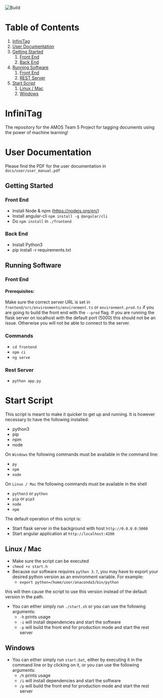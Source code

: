 
![Build](https://travis-ci.com/AMOS-5/infinitag.svg?branch=master)

# Table of Contents
1. [InfiniTag](#infinitag)
2. [User Documentation](#user-documentation)
2. [Getting Started](#getting-started)
    1. [Front End](#frontend)
    2. [Back End](#backend)
3. [Running Software](#running-software)
    1. [Front End](#running-software-frontend)
    2. [REST Server](#running-backend)
4. [Start Script](#start-script)
    1. [Linux / Mac](#start-script-linux)
    2. [Windows](#start-script-windows)

<a name="infinitag"></a>
# InfiniTag
The repository for the AMOS Team 5 Project for tagging
documents using the power of machine learning!

<a name="user-documentation"></a>
# User Documentation
Please find the PDF for the user documentation in `docs/user/user_manual.pdf`

<a name="getting-started"></a>
## Getting Started

<a name="frontend"></a>
### Front End
- Install Node & npm (https://nodejs.org/en/)
- Install angular-cli  `npm install -g @angular/cli`
- Do `npm install` in `./frontend`

<a name="backend"></a>
### Back End
- Install Python3
- pip install -r requirements.txt

<a name="running-software"></a>
## Running Software

<a name="running-software-frontend"></a>
### Front End
#### Prerequisites:
Make sure the correct server URL is set in `frontend/src/environments/environment.ts` or `environment.prod.ts`
if you are going to build the front end with the `--prod` flag. If you are
running the flask server on localhost with the default port (5000) this
should not be an issue. Otherwise you will not be able to connect
to the server.

### Commands

- `cd frontend`
- `npm ci`
- `ng serve`

<a name="running-backend"></a>
### Rest Server
- `python app.py`

<a name="start-script"></a>
# Start Script
This script is meant to make it quicker to get up and running. It is
however necessary to have the following installed:
- python3
- pip
- npm
- node

On `Windows` the following commands must be available in the command line:
- `py`
- `npm`
- `node`

On `Linux / Mac` the following commands must be available in the shell
- `python3` or `python`
- `pip` or `pip3`
- `node`
- `npm`

The default operation of this script is:
- Start flask server in the background with host `http://0.0.0.0:5000`
- Start angular application at `http://localhost:4200`

<a name="start-script-linux"></a>
## Linux / Mac
- Make sure the script can be executed
- `chmod +x start.h`
- Because our software requires `python 3.7`, you may have to export your
desired python version as an environment variable. For example:
    - `export python=/home/user/anaconda3/bin/python`

this will then cause the script to use this version instead of the default
version in the path.
- You can either simply run `./start.sh` or you can use the following arguments:
    - `-h` prints usage
    - `-i` will install dependencies and start the software
    - `-p` will build the front end for production mode and start the rest server

<a name="start-script-windows"></a>
## Windows
- You can either simply run `start.bat`, either by executing it in the command line or by clicking on it,
or you can use the following arguments:
    - `/h` prints usage
    - `/i` will install dependencies and start the software
    - `/p` will build the front end for production mode and start the rest server
